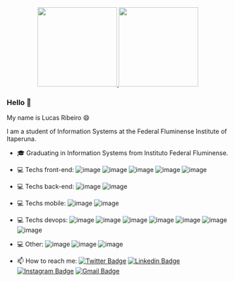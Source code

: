 <div align="center" >
  <a href="https://github.com/lucasmartinsribeiro">
    <img height="180em" src="https://github-readme-stats.vercel.app/api?username=lucasmartinsribeiro&show_icons=true&theme=dark" />
  </a>
  <a href="https://github.com/lucasmartinsribeiro">
    <img height="180em" src="https://github-readme-stats.vercel.app/api/top-langs/?username=lucasmartinsribeiro&layout=compact&theme=dark&langs_count=10&hide=Handlebars" />
  </a>
</div>

### Hello 👋
My name is Lucas Ribeiro 😄 

I am a student of Information Systems at the Federal Fluminense Institute of Itaperuna.

- 🎓 Graduating in Information Systems from Instituto Federal Fluminense.
- 💻 Techs front-end: ![image](https://img.shields.io/badge/HTML5-E34F26?style=for-the-badge&logo=html5&logoColor=FFFFFF) ![image](https://img.shields.io/badge/CSS3-1572B6?style=for-the-badge&logo=css3&logoColor=FFFFFF) ![image](https://img.shields.io/badge/JavaScript-323330?style=for-the-badge&logo=javascript&logoColor=F7DF1E) ![image](https://img.shields.io/badge/React-1DA1F2?style=for-the-badge&logo=react&logoColor=azul) ![image](https://img.shields.io/badge/TypeScript-1DA1F2?style=for-the-badge&logo=typescript&logoColor=white)
- 💻 Techs back-end: ![image](https://img.shields.io/badge/Java-FF3B2D?style=for-the-badge&logo=java&logoColor=FFFFFF) ![image](https://img.shields.io/badge/Node-02E639?style=for-the-badge&logo=node.js&logoColor=FFFFFF)
- 💻 Techs mobile: ![image](https://img.shields.io/badge/React%20Native-000000?style=for-the-badge&logo=react&logoColor=azul) ![image](https://img.shields.io/badge/Flutter-blue?style=for-the-badge&logo=flutter&logoColor=azul)
- 💻 Techs devops: ![image](https://img.shields.io/badge/Linux-000000?style=for-the-badge&logo=linux&logoColor=white) ![image](https://img.shields.io/badge/Docker-blue?style=for-the-badge&logo=docker&logoColor=white) ![image](https://img.shields.io/badge/Kubernetes-blue?style=for-the-badge&logo=kubernetes&logoColor=white) ![image](https://img.shields.io/badge/AWS-orange?style=for-the-badge&logo=aws&logoColor=white) ![image](https://img.shields.io/badge/Jenkins%20-red?style=for-the-badge&logo=jenkins&logoColor=black) ![image](https://img.shields.io/badge/Vagrant-blue?style=for-the-badge&logo=vagrant&logoColor=white) ![image](https://img.shields.io/badge/Ansible-black?style=for-the-badge&logo=ansible&logoColor=white)
- 💻 Other: ![image](https://img.shields.io/badge/Git-000000?style=for-the-badge&logo=git&logoColor=red) ![image](https://img.shields.io/badge/Python-yellow?style=for-the-badge&logo=python&logoColor=blue) ![image](https://img.shields.io/badge/C-blue?style=for-the-badge&logo=c&logoColor=white)

- 📫 How to reach me:
[![Twitter Badge](https://img.shields.io/badge/-@ribeirolucas51-1DA1F2?style=flat-square&labelColor=1DA1F2&logo=twitter&logoColor=white&link=https://twitter.com/ribeirolucas51)](https://twitter.com/ribeirolucas51) 
[![Linkedin Badge](https://img.shields.io/badge/-LinkedIn-0077B5?style=flat-square&logo=Linkedin&logoColor=white&link=https://www.linkedin.com/in/lucas-51ribeiro/)](https://www.linkedin.com/in/lucas-51ribeiro/) 
[![Instagram Badge](https://img.shields.io/badge/-Instagram-E4405F?style=flat-square&logo=Instagram&logoColor=white&link=https://www.instagram.com/lucasm_ribeiro/)](https://www.instagram.com/lucasm_ribeiro/)
[![Gmail Badge](https://img.shields.io/badge/-lucasmartins0498@gmail.com-red?style=flat-square&logo=Gmail&logoColor=white&link=mailto:lucasmartins0498@gmail.com)](mailto:lucasmartins0498@gmail.com)

<!--
**lucasmartinsribeiro/lucasmartinsribeiro** is a ✨ _special_ ✨ repository because its `README.md` (this file) appears on your GitHub profile.

Here are some ideas to get you started:

- 🔭 I’m currently working on ...
- 🌱 I’m currently learning ...
- 👯 I’m looking to collaborate on ...
- 🤔 I’m looking for help with ...
- 💬 Ask me about ...
- 📫 How to reach me: ...
- 😄 Pronouns: ...
- ⚡ Fun fact: ...
-->
